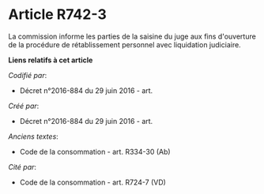 # Article R742-3

La commission informe les parties de la saisine du juge aux fins d'ouverture de la procédure de rétablissement personnel avec
liquidation judiciaire.

**Liens relatifs à cet article**

_Codifié par_:

  - Décret n°2016-884 du 29 juin 2016 - art.

_Créé par_:

  - Décret n°2016-884 du 29 juin 2016 - art.

_Anciens textes_:

  - Code de la consommation - art. R334-30 (Ab)

_Cité par_:

  - Code de la consommation - art. R724-7 (VD)
